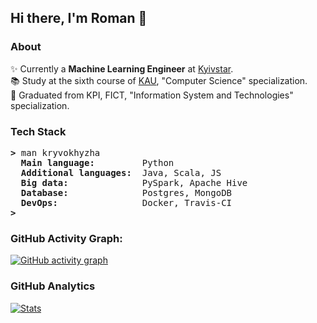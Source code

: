 ## Hi there, I'm Roman 👋

### About

✨ Currently a <b>Machine Learning Engineer</b> at [Kyivstar](https://kyivstar.ua/ru/business/products/big-data).<br>
:books: Study at the sixth course of [KAU](https://kau.org.ua), "Computer Science" specialization.<br>
:checkered_flag: Graduated from KPI, FICT, "Information System and Technologies" specialization.<br>

### Tech Stack

<pre><b>></b> man kryvokhyzha
  <b>Main language:        </b> Python
  <b>Additional languages: </b> Java, Scala, JS
  <b>Big data:             </b> PySpark, Apache Hive
  <b>Database:             </b> Postgres, MongoDB
  <b>DevOps:               </b> Docker, Travis-CI
<b>></b>
</pre>

### GitHub Activity Graph:

[![GitHub activity graph](https://activity-graph.herokuapp.com/graph?username=kryvokhyzha&custom_title=GitHub%20activity&hide_border=true&theme=redical)](https://github.com/ashutosh00710/github-readme-activity-graph)

### GitHub Analytics

[![Stats](https://github-readme-stats.vercel.app/api/?username=kryvokhyzha&show_icons=true&theme=react&include_all_commits=true&count_private=true&hide_border=true)](https://github.com/anuraghazra/github-readme-stats)
